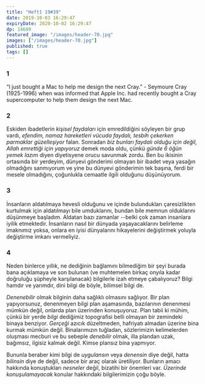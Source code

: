 ```yaml
---
title: "Heftî 19#39"
date: 2019-10-03 16:29:47
expiryDate: 2020-10-02 16:29:47
dp: 14689
featured_image: "/images/header-70.jpg"
images: ["/images/header-70.jpg"]
published: true
tags: []
---
```




### 1

“I just bought a Mac to help me design the next Cray.” - Seymoure Cray
    (1925-1996) when was informed that Apple Inc. had recently bought a Cray
    supercomputer to help them design the next Mac.

### 2

Eskiden ibadetlerin *kişisel faydaları* için emredildiğini söyleyen bir grup
vardı, *efendim, namaz hareketleri vücuda faydalı, tesbih çekerken parmaklar
güzelleşiyor* falan. Sonradan *biz bunları faydalı olduğu için değil, Allah
emrettiği için yapıyoruz* demek moda oldu, çünkü *günde 6 öğün yemek lazım*
diyen diyetisyene orucu savunmak zordu. Ben bu ikisinin ortasında bir yerdeyim,
dünyevi gönderimi olmayan bir ibadet veya yasağın olmadığını sanmıyorum ve yine
bu dünyevi gönderimin tek başına, ferdi bir mesele olmadığını, çoğunlukla
cemaatle ilgili olduğunu düşünüyorum.

### 3

İnsanların aldatılmaya hevesli olduğunu ve içinde bulundukları çaresizlikten
kurtulmak için aldatılmayı bile umduklarını, bundan bile memnun olduklarını
düşünmeye başladım. Aldatan bazı zamanlar --belki çok zaman insanlara iyilik
etmektedir. İnsanların nasıl bir dünyada yaşayacaklarını belirleme imaknımız
yoksa, onlara en iyisi dünyalarını hikayelerini değiştirmek yoluyla değiştirme
imkanı vermeliyiz.

### 4

Neden binlerce yıllık, ne dediğinin bağlamını bilmediğim bir şeyi burada bana
açıklamaya ve son bulunan (ve muhtemelen birkaç onyıla kadar doğruluğu şüpheyle
karşılanacak) bilgilerle izah etmeye çabalıyoruz? Bilgi hamdır ve yarımdır, dini
bilgi de böyle, bilimsel bilgi de. 

*Denenebilir* olmak bilginin daha sağlıklı olmasını sağlıyor. Bir plan
yapıyorsunuz, denenmeyen bilgi plan aşamasında, bazılarının denenmesi mümkün
değil, onlarda plan üzerinden konuşuyoruz. Plan tabii ki mühim, çünkü bir yerde
*bilgi* dediğimiz topografisi belli olmayan bir zemindeki binaya benziyor.
*Gerçeği* azıcık düzeltmeden, hafriyatı almadan üzerine bina kurmak mümkün
değil. Binalarımızın tuğladan, sözlerimizin kelimelerden oluşması mecburi ve bu
sebeple *denebilir* olmak, illa plandan uzak, bağımsız, ilgisiz kalmak değil.
Kimse plansız bina yapmıyor. 

Bununla beraber kimi bilgi de *uygulansın* veya *denensin* diye değil, hatta
*bilinsin* diye de değil, sadece bir araç olarak üretiliyor. Bunların amacı
hakkında konuştukları *nesneler* değil, bizatihi bir önemleri var. *Üzerinde
konuşulamayacak* konular hakkındaki bilgilerimizin çoğu böyle. 


